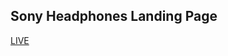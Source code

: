 <h2>Sony Headphones Landing Page</h2>
<a href="https://sony-headphones-yr.vercel.app/">LIVE</a>
<!-- <a href="https://rajat0063.github.io/OctanNet_Internship/">LIVE<a> -->
